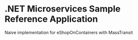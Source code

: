 
# .NET Microservices Sample Reference Application

Naive implementation for eShopOnContainers with MassTransit 

